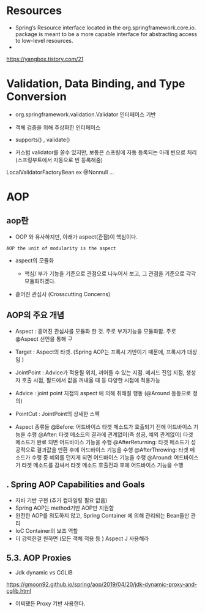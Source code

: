 # Resources 

- Spring’s Resource interface located in the org.springframework.core.io. package is meant to be a more capable interface for abstracting access to low-level resources. 
- 

https://yangbox.tistory.com/21



#  Validation, Data Binding, and Type Conversion

- org.springframework.validation.Validator 인터페이스 기반
 - 객체 검증을 위해 추상화한 인터페이스
 - supports() , validate()
 
- 커스텀 validator를 쓸수 있지만, 
 보통은 스프링에 자동 등록되는 아래 빈으로 처리 (스프링부트에서 자동으로 빈 등록해줌)
 
LocalValidatorFactoryBean
ex @Nonnull ...




# AOP


## aop란 
- OOP 와 유사하지만, 아래가 aspect(관점)이 핵심이다.

```aidl
AOP the unit of modularity is the aspect
``` 
- aspect의 모듈화 
  - 핵심/ 부가 기능을 기준으로 관점으로 나누어서 보고, 그 관점을 기준으로 각각 모듈화하겠다.
  
- 흩어진 관심사 (Crosscutting Concerns)
  
## AOP의 주요 개념 


- Aspect : 흩어진 관심사를 모듈화 한 것. 주로 부가기능을 모듈화함. 주로 @Aspect 선언을 통해 구
- Target : Aspect의 타겟. (Spring AOP는 프록시 기반이기 때문에, 프록시가 대상임 )
- JointPoint : Advice가 적용될 위치, 끼어들 수 있는 지점. 메서드 진입 지점, 생성자 호출 시점, 필드에서 값을 꺼내올 때 등 다양한 시점에 적용가능
- Advice : joint point 지점의 aspect 에 의해 취해질 행동 (@Around 등등으로 정의)
- PointCut : JointPoint의 상세한 스펙


- Aspect 종류들
@Before: 어드바이스 타겟 메소드가 호출되기 전에 어드바이스 기능을 수행
@After: 타겟 메소드의 결과에 관계없이(즉 성공, 예외 관계없이) 타겟 메소드가 완료 되면 어드바이스 기능을 수행
@AfterReturning: 타겟 메소드가 성공적으로 결과값을 반환 후에 어드바이스 기능을 수행
@AfterThrowing: 타겟 메소드가 수행 중 예외를 던지게 되면 어드바이스 기능을 수행
@Around: 어드바이스가 타겟 메소드를 감싸서 타겟 메소드 호출전과 후에 어드바이스 기능을 수행


## . Spring AOP Capabilities and Goals
- 자바 기반 구현 (추가 컴파일링 필요 없음) 
- Spring AOP는  method기반 AOP만 지원함
- 완전한 AOP를 의도하지 않고, Spring Container 에 의해 관리되는 Bean들만 관리
- IoC Container의 보조 역할
- 더 강력한걸 원하면 (모든 객체 적용 등 ) Aspect J 사용해라

 
## 5.3. AOP Proxies

- Jdk dynamic vs CGLIB

https://gmoon92.github.io/spring/aop/2019/04/20/jdk-dynamic-proxy-and-cglib.html

- 어찌됐든 Proxy 기반 사용한다.


